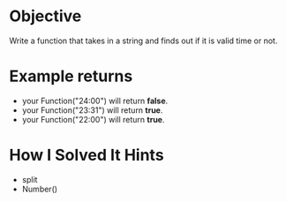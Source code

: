 # Objective
Write a function that takes in a string and finds out if it is valid time or not.

# Example returns

* your Function("24:00") will return **false**.
* your Function("23:31") will return **true**.
* your Function("22:00") will return **true**.

# How I Solved It Hints
* split
* Number()